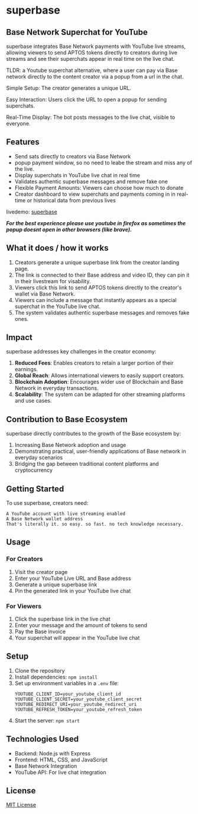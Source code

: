 # superbase 
## Base Network Superchat for YouTube

superbase integrates Base Network payments with YouTube live streams, allowing viewers to send APTOS tokens directly to creators during live streams and see their superchats appear in real time on the live chat.

TLDR: a Youtube superchat alternative, where a user can pay via Base network directly to the content creator via a popup from a url in the chat. 

Simple Setup: The creator generates a unique URL.

Easy Interaction: Users click the URL to open a popup for sending superchats.

Real-Time Display: The bot posts messages to the live chat, visible to everyone.

## Features

- Send sats directly to creators via Base Network
- popup payment window, so no need to leabe the stream and miss any of the live.
- Display superchats in YouTube live chat in real time
- Validates authentic superbase messages and remove fake one
- Flexible Payment Amounts: Viewers can choose how much to donate
- Creator dashboard to view superchats and payments coming in in real-time or historical data from previous lives 

livedemo: [superbase](https://superbase.vercel.app) 

***For the best experience please use youtube in firefox as sometimes the popup doesnt open in other browsers (like brave).***

## What it does / how it works

1. Creators generate a unique superbase link from the creator landing page.
2. The link is connected to their Base address and video ID, they can pin it in their livestream for visability.
2. Viewers click this link to send APTOS tokens directly to the creator's wallet via Base Network.
3. Viewers can include a message that instantly appears as a special superchat in the YouTube live chat.
4. The system validates authentic superbase messages and removes fake ones.


## Impact

superbase addresses key challenges in the creator economy:

1. **Reduced Fees**: Enables creators to retain a larger portion of their earnings.
2. **Global Reach**: Allows international viewers to easily support creators.
3. **Blockchain Adoption**: Encourages wider use of Blockchain and Base Network in everyday transactions.
4. **Scalability**: The system can be adapted for other streaming platforms and use cases.

## Contribution to Base Ecosystem

superbase directly contributes to the growth of the Base ecosystem by:

1. Increasing Base Network adoption and usage
2. Demonstrating practical, user-friendly applications of Base network in everyday scenarios
3. Bridging the gap between traditional content platforms and cryptocurrency


## Getting Started

To use superbase, creators need:

    A YouTube account with live streaming enabled
    A Base Network wallet address
    That's literally it. so easy. so fast. no tech knowledge necessary.

## Usage

### For Creators

1. Visit the creator page
2. Enter your YouTube Live URL and Base address
3. Generate a unique superbase link
4. Pin the generated link in your YouTube live chat

### For Viewers

1. Click the superbase link in the live chat
2. Enter your message and the amount of tokens to send
3. Pay the Base invoice
4. Your superchat will appear in the YouTube live chat

## Setup

1. Clone the repository
2. Install dependencies: `npm install`
3. Set up environment variables in a `.env` file:
   ```
   YOUTUBE_CLIENT_ID=your_youtube_client_id
   YOUTUBE_CLIENT_SECRET=your_youtube_client_secret
   YOUTUBE_REDIRECT_URI=your_youtube_redirect_uri
   YOUTUBE_REFRESH_TOKEN=your_youtube_refresh_token
   ```
4. Start the server: `npm start`


## Technologies Used

- Backend: Node.js with Express
- Frontend: HTML, CSS, and JavaScript
- Base Network Integration
- YouTube API: For live chat integration

## License

[MIT License](LICENSE)

